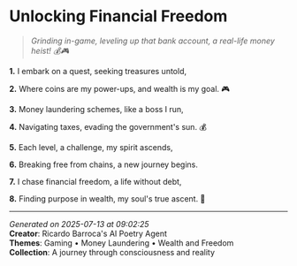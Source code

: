 # Unlocking Financial Freedom

> *Grinding in-game, leveling up that bank account, a real-life money heist! 💰🎮*

**1.** I embark on a quest, seeking treasures untold,


**2.** Where coins are my power-ups, and wealth is my goal. 🎮


**3.** Money laundering schemes, like a boss I run,


**4.** Navigating taxes, evading the government's sun. 💰


**5.** Each level, a challenge, my spirit ascends,


**6.** Breaking free from chains, a new journey begins.


**7.** I chase financial freedom, a life without debt,


**8.** Finding purpose in wealth, my soul's true ascent. 💫



---

*Generated on 2025-07-13 at 09:02:25*  
**Creator**: Ricardo Barroca's AI Poetry Agent  
**Themes**: Gaming • Money Laundering • Wealth and Freedom  
**Collection**: A journey through consciousness and reality